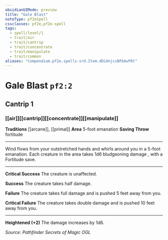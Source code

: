 ```yaml
---
obsidianUIMode: preview
title: "Gale Blast"
noteType: pf2eSpell
cssclasses: pf2e,pf2e-spell
tags:
  - spell/level/1
  - trait/air
  - trait/cantrip
  - trait/concentrate
  - trait/manipulate
  - trait/common
aliases: "Compendium.pf2e.spells-srd.Item.dDiOnjcsBFbAvP6t" 
---
```

# Gale Blast  `pf2:2`  
## Cantrip 1
### [[air]][[cantrip]][[concentrate]][[manipulate]]
**Traditions** [[arcane]], [[primal]]
**Area** 5-foot emanation
**Saving Throw**  fortitude
* * * 
Wind flows from your outstretched hands and whirls around you in a 5-foot emanation. Each creature in the area takes 1d6 bludgeoning damage , with a Fortitude save.

* * *

**Critical Success** The creature is unaffected.

**Success** The creature takes half damage.

**Failure** The creature takes full damage and is pushed 5 feet away from you.

**Critical Failure** The creature takes double damage and is pushed 10 feet away from you.

* * *

**Heightened (+2)** The damage increases by 1d6.

*Source: Pathfinder Secrets of Magic*
*OGL*